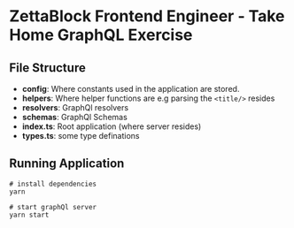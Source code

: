 # ZettaBlock Frontend Engineer - Take Home GraphQL Exercise

## File Structure

- **config**: Where constants used in the application are stored.
- **helpers**: Where helper functions are e.g parsing the `<title/>` resides
- **resolvers**: GraphQl resolvers
- **schemas**: GraphQl Schemas
- **index.ts**: Root application (where server resides)
- **types.ts**: some type definations

## Running Application

```
# install dependencies
yarn

# start graphQl server
yarn start
```